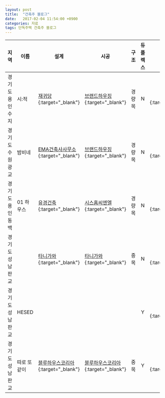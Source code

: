 ```yaml
---
layout: post
title:  "건축주 블로그"
date:   2017-02-04 11:54:00 +0900
categories: 자료
tags: 단독주택 건축주 블로그
---
```


| 지역 | 이름 | 설계 | 시공 | 구조 | 듀플렉스 | 블로그 | 링크 |
| --- | --- | --- | --- | :-: | :---: | :---: | --- |
| 경기도 용인 수지 | 시:적 | [재귀당][01]{:target="_blank"} | [브랜드하우징][01_1]{:target="_blank"} | 경량목 | N | [블로그][01_blog]{:target="_blank"} | [전원속의 내집][01_2]{:target="_blank"} |
| 경기도 수원 광교 | 밤비네 | [EMA건축사사무소][02]{:target="_blank"} | [브랜드하우징][01_1]{:target="_blank"} | 경량목 | N | [블로그][02_blog]{:target="_blank"} |
| 경기도 용인 동백 | 01 하우스 | [유경건축][03]{:target="_blank"} | [시스홈씨엔엘][03_1]{:target="_blank"} | 경량목 | N | [블로그][03_blog]{:target="_blank"} | |
| 경기도 성남 판교 | | [타니가와][04]{:target="_blank"} | [타니가와][04]{:target="_blank"} | 중목 | N | [블로그][04_blog]{:target="_blank"} | |
| 경기도 성남 판교 | HESED | | | | Y | [블로그][05_blog]{:target="_blank"} | [우먼센스][05_1]{:target="_blank"} |
| 경기도 성남 판교 | 따로 또 같이 | [블루하우스코리아][06]{:target="_blank"} | [블루하우스코리아][06]{:target="_blank"} | 중목 | Y | [블로그][06_blog]{:target="_blank"} | 



[06]: http://www.koreabluehouse.com/works
[06_blog]: http://blog.naver.com/PostList.nhn?blogId=charllie

[05_blog]: http://blog.naver.com/PostThumbnailList.nhn?blogId=rudaruda&from=postList&categoryNo=33
[05_1]: http://navercast.naver.com/magazine_contents.nhn?rid=1089&contents_id=117754

[04]: http://tg-k.co.kr/showroom/modelhouse_view_korea_pangyo8.asp#ad-image-0
[04_blog]: http://blog.naver.com/5_happytree

[03]: http://officekyuhng.com/index.php/residential/01-house/
[03_blog]: http://blog.naver.com/hyewon98
[03_1]: https://story.kakao.com/ch/syshome

[02]: http://emanas.synology.me/wordpress/광교-단독주택/
[02_blog]: http://blog.naver.com/withzzinpang

[01]: http://jaeguidang.com/220817933649
[01_blog]: http://artknitting.blog.me/220820782093
[01_1]: http://cafe.naver.com/metalwood
[01_2]: http://navercast.naver.com/magazine_contents.nhn?rid=1433&contents_id=125586